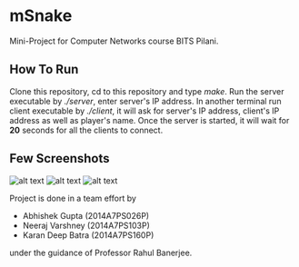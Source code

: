 # mSnake
Mini-Project for Computer Networks course BITS Pilani.

## How To Run
Clone this repository, cd to this repository and type _make_. Run the server executable by _./server_, enter server's IP address.
In another terminal run client executable by _./client_, it will ask for server's IP address, client's IP address as well as player's name. Once the server is started, it will wait for **20** seconds for all the clients to connect.

## Few Screenshots
![alt text][logo1]    ![alt text][logo2]    ![alt text][logo3]

[logo1]:https://github.com/krnbatra/mSnake/blob/master/Screenshots/1.png


[logo2]:https://github.com/krnbatra/mSnake/blob/master/Screenshots/2.png


[logo3]:https://github.com/krnbatra/mSnake/blob/master/Screenshots/3.png



Project is done in a team effort by 
* Abhishek Gupta   (2014A7PS026P)
* Neeraj Varshney  (2014A7PS103P)
* Karan Deep Batra (2014A7PS160P)

under the guidance of Professor Rahul Banerjee.
